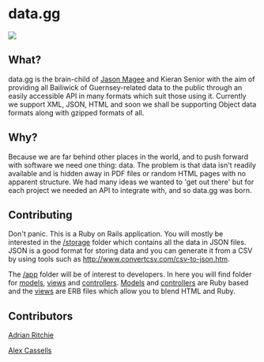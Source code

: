 # data.gg

![](https://github.com/jasemagee/data.gg/image.png)

## What?

data.gg is the brain-child of [Jason Magee](http://jasemagee.com/) and Kieran Senior with the aim of providing all Bailiwick of Guernsey-related data to the public through an easily accessible API in many formats which suit those using it. Currently we support XML, JSON, HTML and soon we shall be supporting Object data formats along with gzipped formats of all.

## Why?

Because we are far behind other places in the world, and to push forward with software we need one thing: data. The problem is that data isn't readily available and is hidden away in PDF files or random HTML pages with no apparent structure. We had many ideas we wanted to 'get out there' but for each project we needed an API to integrate with, and so data.gg was born.

## Contributing

Don't panic. This is a Ruby on Rails application. You will mostly be interested in the [/storage](https://github.com/jasemagee/data.gg/tree/master/storage) folder which contains all the data in JSON files. JSON is a good format for storing data and you can generate it from a CSV by using tools such as http://www.convertcsv.com/csv-to-json.htm.

The [/app](https://github.com/jasemagee/data.gg/tree/master/app) folder will be of interest to developers. In here you will find folder for [models](https://github.com/jasemagee/data.gg/tree/master/app/models), [views](https://github.com/jasemagee/data.gg/tree/master/app/views) and [controllers](https://github.com/jasemagee/data.gg/tree/master/app/controllers). [Models](https://github.com/jasemagee/data.gg/tree/master/app/models) and [controllers](https://github.com/jasemagee/data.gg/tree/master/app/controllers) are Ruby based and the [views](https://github.com/jasemagee/data.gg/tree/master/app/views) are ERB files which allow you to blend HTML and Ruby.

## Contributors

[Adrian Ritchie](https://twitter.com/gringod)

[Alex Cassells](https://twitter.com/alexcassells)
